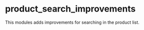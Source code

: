 product_search_improvements
===========================

This modules adds improvements for searching in the product list.

